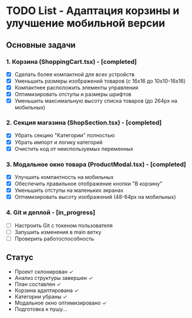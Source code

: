 # TODO List - Адаптация корзины и улучшение мобильной версии

## Основные задачи

### 1. Корзина (ShoppingCart.tsx) - [completed]
- [x] Сделать более компактной для всех устройств
- [x] Уменьшить размеры изображений товаров (с 16x16 до 10x10-16x16)
- [x] Компактнее расположить элементы управления
- [x] Оптимизировать отступы и размеры шрифтов
- [x] Уменьшить максимальную высоту списка товаров (до 264px на мобильных)

### 2. Секция магазина (ShopSection.tsx) - [completed]
- [x] Убрать секцию "Категории" полностью
- [x] Убрать импорт и логику категорий
- [x] Очистить код от неиспользуемых переменных

### 3. Модальное окно товара (ProductModal.tsx) - [completed]
- [x] Улучшить компактность на мобильных
- [x] Обеспечить правильное отображение кнопки "В корзину"
- [x] Уменьшить отступы на маленьких экранах
- [x] Оптимизировать высоту изображений (48-64px на мобильных)

### 4. Git и деплой - [in_progress]
- [ ] Настроить Git с токеном пользователя
- [ ] Запушить изменения в main ветку
- [ ] Проверить работоспособность

## Статус
- Проект склонирован ✓
- Анализ структуры завершен ✓
- План составлен ✓
- Корзина адаптирована ✓
- Категории убраны ✓
- Модальное окно оптимизировано ✓
- Подготовка к пушу...
